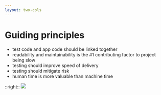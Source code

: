 ```yaml
---
layout: two-cols
---
```


# Guiding principles

- test code and app code should be linked together
- readability and maintainability is the #1 contributing factor to project being slow
- testing should improve speed of delivery
- testing should mitigate risk
- human time is more valuable than machine time

::right::
<img src="images/guide.png" class="pt-20 pl-20" />

<style>
.slidev-layout li {
  font-size: 1.4rem;
}
.slidev-layout ul {
  padding-top: 20px;
}
</style>

<!--
- something that testers don’t like to hear (I don’t like to hear that as well), is that in most situations, testing is a liability
- maintenance cost, worker cost, tooling,... all that cost your company money
- many companies make the mistake of looking at testing as liability and cut budgets, lay off people
- the thing is - and we all understand it as testers, that there is a value in testing and that without it, things will get worse
- but let’s be honest, we can also make things worse - if testing takes too much time. requires too many people, costs too much (and I mean this relative to the size of the company, size of the project etc.)
-->
